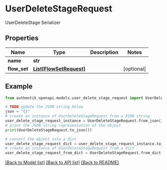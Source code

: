 # UserDeleteStageRequest

UserDeleteStage Serializer

## Properties

Name | Type | Description | Notes
------------ | ------------- | ------------- | -------------
**name** | **str** |  | 
**flow_set** | [**List[FlowSetRequest]**](FlowSetRequest.md) |  | [optional] 

## Example

```python
from authentik_openapi.models.user_delete_stage_request import UserDeleteStageRequest

# TODO update the JSON string below
json = "{}"
# create an instance of UserDeleteStageRequest from a JSON string
user_delete_stage_request_instance = UserDeleteStageRequest.from_json(json)
# print the JSON string representation of the object
print(UserDeleteStageRequest.to_json())

# convert the object into a dict
user_delete_stage_request_dict = user_delete_stage_request_instance.to_dict()
# create an instance of UserDeleteStageRequest from a dict
user_delete_stage_request_from_dict = UserDeleteStageRequest.from_dict(user_delete_stage_request_dict)
```
[[Back to Model list]](../README.md#documentation-for-models) [[Back to API list]](../README.md#documentation-for-api-endpoints) [[Back to README]](../README.md)


